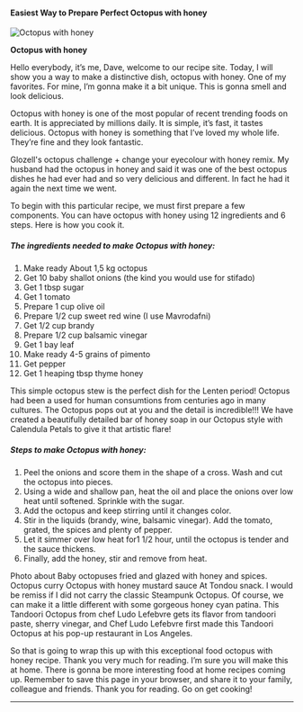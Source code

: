             

#### Easiest Way to Prepare Perfect Octopus with honey

![Octopus with honey](https://img-global.cpcdn.com/recipes/fb00f6d1889eb795fbc198b7aa5a97f1/751x532cq70/octopus-with-honey-recipe-main-photo.jpg)

**Octopus with honey**

Hello everybody, it’s me, Dave, welcome to our recipe site. Today, I will show you a way to make a distinctive dish, octopus with honey. One of my favorites. For mine, I’m gonna make it a bit unique. This is gonna smell and look delicious.

Octopus with honey is one of the most popular of recent trending foods on earth. It is appreciated by millions daily. It is simple, it’s fast, it tastes delicious. Octopus with honey is something that I’ve loved my whole life. They’re fine and they look fantastic.

Glozell's octopus challenge + change your eyecolour with honey remix. My husband had the octopus in honey and said it was one of the best octopus dishes he had ever had and so very delicious and different. In fact he had it again the next time we went.

To begin with this particular recipe, we must first prepare a few components. You can have octopus with honey using 12 ingredients and 6 steps. Here is how you cook it.

##### The ingredients needed to make Octopus with honey:

1.  Make ready About 1,5 kg octopus
2.  Get 10 baby shallot onions (the kind you would use for stifado)
3.  Get 1 tbsp sugar
4.  Get 1 tomato
5.  Prepare 1 cup olive oil
6.  Prepare 1/2 cup sweet red wine (I use Mavrodafni)
7.  Get 1/2 cup brandy
8.  Prepare 1/2 cup balsamic vinegar
9.  Get 1 bay leaf
10.  Make ready 4-5 grains of pimento
11.  Get pepper
12.  Get 1 heaping tbsp thyme honey

This simple octopus stew is the perfect dish for the Lenten period! Octopus had been a used for human consumtions from centuries ago in many cultures. The Octopus pops out at you and the detail is incredible!!! We have created a beautifully detailed bar of honey soap in our Octopus style with Calendula Petals to give it that artistic flare!

##### Steps to make Octopus with honey:

1.  Peel the onions and score them in the shape of a cross. Wash and cut the octopus into pieces.
2.  Using a wide and shallow pan, heat the oil and place the onions over low heat until softened. Sprinkle with the sugar.
3.  Add the octopus and keep stirring until it changes color.
4.  Stir in the liquids (brandy, wine, balsamic vinegar). Add the tomato, grated, the spices and plenty of pepper.
5.  Let it simmer over low heat for1 1/2 hour, until the octopus is tender and the sauce thickens.
6.  Finally, add the honey, stir and remove from heat.

Photo about Baby octopuses fried and glazed with honey and spices. Octopus curry Octopus with honey mustard sauce At Tondou snack. I would be remiss if I did not carry the classic Steampunk Octopus. Of course, we can make it a little different with some gorgeous honey cyan patina. This Tandoori Octopus from chef Ludo Lefebvre gets its flavor from tandoori paste, sherry vinegar, and Chef Ludo Lefebvre first made this Tandoori Octopus at his pop-up restaurant in Los Angeles.

So that is going to wrap this up with this exceptional food octopus with honey recipe. Thank you very much for reading. I’m sure you will make this at home. There is gonna be more interesting food at home recipes coming up. Remember to save this page in your browser, and share it to your family, colleague and friends. Thank you for reading. Go on get cooking!

* * *